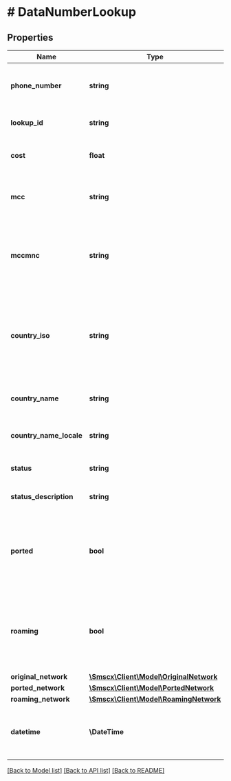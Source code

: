 # # DataNumberLookup

## Properties

Name | Type | Description | Notes
------------ | ------------- | ------------- | -------------
**phone_number** | **string** | Phone number in international E.164 format |
**lookup_id** | **string** | Unique lookup identifier |
**cost** | **float** | The cost of phone number lookup |
**mcc** | **string** | Mobile country code. [See full list of MCC](https://www.itu.int/dms_pub/itu-t/opb/sp/T-SP-E.212B-2018-PDF-E.pdf) |
**mccmnc** | **string** | Mobile country code + Mobile network code. [See full list of MCC + MNC](https://www.itu.int/dms_pub/itu-t/opb/sp/T-SP-E.212B-2018-PDF-E.pdf) |
**country_iso** | **string** | Two-letter country code in ISO-3166 alpha 2 standard of the destinations. Eg. &#x60;DE&#x60;, &#x60;FR&#x60;, &#x60;IT&#x60; |
**country_name** | **string** | Name of the country of the phone number |
**country_name_locale** | **string** | Name of the country in local language |
**status** | **string** | Status of the phone number |
**status_description** | **string** | Short description of the status |
**ported** | **bool** | Returns &#x60;true&#x60; if the phone number is ported to other mobile network, &#x60;false&#x60; otherwise |
**roaming** | **bool** | Returns &#x60;true&#x60; if the phone number is roaming in other network, &#x60;false&#x60; otherwise |
**original_network** | [**\Smscx\Client\Model\OriginalNetwork**](OriginalNetwork.md) |  |
**ported_network** | [**\Smscx\Client\Model\PortedNetwork**](PortedNetwork.md) |  |
**roaming_network** | [**\Smscx\Client\Model\RoamingNetwork**](RoamingNetwork.md) |  |
**datetime** | **\DateTime** | Date and time of the phone number lookup request |

[[Back to Model list]](../../README.md#models) [[Back to API list]](../../README.md#endpoints) [[Back to README]](../../README.md)
